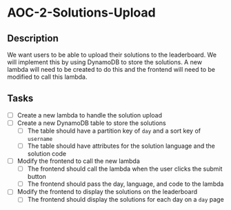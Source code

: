 # AOC-2-Solutions-Upload

## Description

We want users to be able to upload their solutions to the leaderboard. We will implement this by using DynamoDB to store the solutions. A new lambda will need to be created to do this and the frontend will need to be modified to call this lambda.

## Tasks

- [ ] Create a new lambda to handle the solution upload
- [ ] Create a new DynamoDB table to store the solutions
  - [ ] The table should have a partition key of `day` and a sort key of `username`
  - [ ] The table should have attributes for the solution language and the solution code
- [ ] Modify the frontend to call the new lambda
  - [ ] The frontend should call the lambda when the user clicks the submit button
  - [ ] The frontend should pass the day, language, and code to the lambda
- [ ] Modify the frontend to display the solutions on the leaderboard
  - [ ] The frontend should display the solutions for each day on a `day` page

